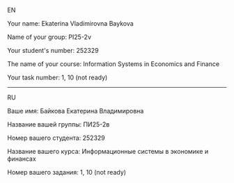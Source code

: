 EN

Your name: Ekaterina Vladimirovna Baykova

Name of your group: PI25-2v

Your student's number: 252329

The name of your course: Information Systems in Economics and Finance

Your task number: 1, 10 (not ready)

-------------------------------------
RU

Ваше имя: Байкова Екатерина Владимировна

Название вашей группы: ПИ25-2в

Номер вашего студента: 252329

Название вашего курса: Информационные системы в экономике и финансах

Номер вашего задания: 1, 10 (not ready)
